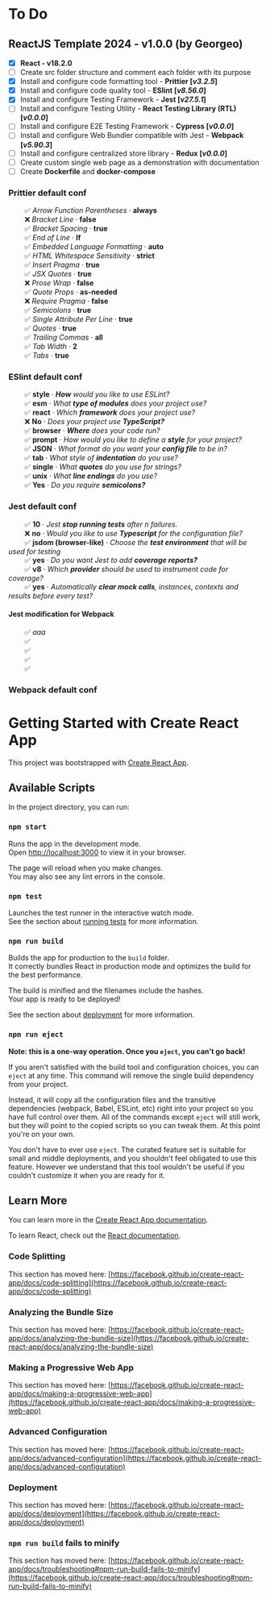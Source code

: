<!-- @format -->

# To Do

## ReactJS Template 2024 - v1.0.0 (by Georgeo)

- [x] <b>React - v18.2.0</b>
- [ ] Create src folder structure and comment each folder with its purpose
- [x] Install and configure code formatting tool - <b>Prittier [<i>v3.2.5</i>]</b>
- [x] Install and configure code quality tool - <b>ESlint [<i>v8.56.0</i>]</b>
- [x] Install and configure Testing Framework - <b>Jest [<i>v27.5.1</i>]</b>
- [ ] Install and configure Testing Utility - <b>React Testing Library (RTL) [<i>v0.0.0</i>]</b>
- [ ] Install and configure E2E Testing Framework - <b>Cypress [<i>v0.0.0</i>]</b>
- [ ] Install and configure Web Bundler compatible with Jest - <b>Webpack [<i>v5.90.3</i>]</b>
- [ ] Install and configure centralized store library - <b>Redux [<i>v0.0.0</i>]</b>
- [ ] Create custom single web page as a demonstration with documentation
- [ ] Create <b>Dockerfile</b> and <b>docker-compose</b>

### Prittier default conf

&emsp;&emsp; :white_check_mark: <i>Arrow Function Parentheses</i> · <b>always</b>\
&emsp;&emsp; :x: <i>Bracket Line</i> · <b>false</b>\
&emsp;&emsp; :white_check_mark: <i>Bracket Spacing</i> · <b>true</b>\
&emsp;&emsp; :white_check_mark: <i>End of Line</i> · <b>lf</b>\
&emsp;&emsp; :white_check_mark: <i>Embedded Language Formatting</i> · <b>auto</b>\
&emsp;&emsp; :white_check_mark: <i>HTML Whitespace Sensitivity</i> · <b>strict</b>\
&emsp;&emsp; :white_check_mark: <i>Insert Pragma</i> · <b>true</b>\
&emsp;&emsp; :white_check_mark: <i>JSX Quotes</i> · <b>true</b>\
&emsp;&emsp; :x: <i>Prose Wrap</i> · <b>false</b>\
&emsp;&emsp; :white_check_mark: <i>Quote Props</i> · <b>as-needed</b>\
&emsp;&emsp; :x: <i>Require Pragma</i> · <b>false</b>\
&emsp;&emsp; :white_check_mark: <i>Semicolons</i> · <b>true</b>\
&emsp;&emsp; :white_check_mark: <i>Single Attribute Per Line</i> · <b>true</b>\
&emsp;&emsp; :white_check_mark: <i>Quotes</i> · <b>true</b>\
&emsp;&emsp; :white_check_mark: <i>Trailing Commas</i> · <b>all</b>\
&emsp;&emsp; :white_check_mark: <i>Tab Width</i> · <b>2</b>\
&emsp;&emsp; :white_check_mark: <i>Tabs</i> · <b>true</b>

### ESlint default conf

&emsp;&emsp; :white_check_mark: <b>style</b> · <i><b>How</b> would you like to use ESLint?</i>\
&emsp;&emsp; :white_check_mark: <b>esm</b> · <i>What <b>type of modules</b> does your project use?</i>\
&emsp;&emsp; :white_check_mark: <b>react</b> · <i>Which <b>framework</b> does your project use?</i>\
&emsp;&emsp; :x: <b>No</b> · <i>Does your project use <b>TypeScript?</b></i>\
&emsp;&emsp; :white_check_mark: <b>browser</b> · <i><b>Where</b> does your code run?</i>\
&emsp;&emsp; :white_check_mark: <b>prompt</b> · <i>How would you like to define a <b>style</b> for your project?</i>\
&emsp;&emsp; :white_check_mark: <b>JSON</b> · <i>What format do you want your <b>config file</b> to be in?</i>\
&emsp;&emsp; :white_check_mark: <b>tab</b> · <i>What style of <b>indentation</b> do you use?</i>\
&emsp;&emsp; :white_check_mark: <b>single</b> · <i>What <b>quotes</b> do you use for strings?</i>\
&emsp;&emsp; :white_check_mark: <b>unix</b> · <i>What <b>line endings</b> do you use?</i>\
&emsp;&emsp; :white_check_mark: <b>Yes</b> · <i>Do you require <b>semicolons?</b></i>

### Jest default conf

&emsp;&emsp; :white_check_mark: <b>10</b> · <i>Jest <b>stop running tests</b> after n failures.</i>\
&emsp;&emsp; :x: <b>no</b> · <i>Would you like to use <b>Typescript</b> for the configuration file?</i>\
&emsp;&emsp; :white_check_mark: <b>jsdom (browser-like)</b> · <i>Choose the <b>test environment</b> that will be used for testing</i>\
&emsp;&emsp; :white_check_mark: <b>yes</b> · <i>Do you want Jest to add <b>coverage reports?</b></i>\
&emsp;&emsp; :white_check_mark: <b>v8</b> · <i>Which <b>provider</b> should be used to instrument code for coverage?</b></i>\
&emsp;&emsp; :white_check_mark: <b>yes</b> · <i>Automatically <b>clear mock calls</b>, instances, contexts and results before every test?</i>

#### Jest modification for Webpack

&emsp;&emsp; :white_check_mark: <i>aaa</i>\
&emsp;&emsp; :white_check_mark: <i></i>\
&emsp;&emsp; :white_check_mark: <i></i>\
&emsp;&emsp; :white_check_mark: <i></i>\
&emsp;&emsp; :white_check_mark: <i></i>

### Webpack default conf

# Getting Started with Create React App

This project was bootstrapped with [Create React App](https://github.com/facebook/create-react-app).

## Available Scripts

In the project directory, you can run:

### `npm start`

Runs the app in the development mode.\
Open [http://localhost:3000](http://localhost:3000) to view it in your browser.

The page will reload when you make changes.\
You may also see any lint errors in the console.

### `npm test`

Launches the test runner in the interactive watch mode.\
See the section about [running tests](https://facebook.github.io/create-react-app/docs/running-tests) for more information.

### `npm run build`

Builds the app for production to the `build` folder.\
It correctly bundles React in production mode and optimizes the build for the best performance.

The build is minified and the filenames include the hashes.\
Your app is ready to be deployed!

See the section about [deployment](https://facebook.github.io/create-react-app/docs/deployment) for more information.

### `npm run eject`

**Note: this is a one-way operation. Once you `eject`, you can't go back!**

If you aren't satisfied with the build tool and configuration choices, you can `eject` at any time. This command will remove the single build dependency from your project.

Instead, it will copy all the configuration files and the transitive dependencies (webpack, Babel, ESLint, etc) right into your project so you have full control over them. All of the commands except `eject` will still work, but they will point to the copied scripts so you can tweak them. At this point you're on your own.

You don't have to ever use `eject`. The curated feature set is suitable for small and middle deployments, and you shouldn't feel obligated to use this feature. However we understand that this tool wouldn't be useful if you couldn't customize it when you are ready for it.

## Learn More

You can learn more in the [Create React App documentation](https://facebook.github.io/create-react-app/docs/getting-started).

To learn React, check out the [React documentation](https://reactjs.org/).

### Code Splitting

This section has moved here: [https://facebook.github.io/create-react-app/docs/code-splitting](https://facebook.github.io/create-react-app/docs/code-splitting)

### Analyzing the Bundle Size

This section has moved here: [https://facebook.github.io/create-react-app/docs/analyzing-the-bundle-size](https://facebook.github.io/create-react-app/docs/analyzing-the-bundle-size)

### Making a Progressive Web App

This section has moved here: [https://facebook.github.io/create-react-app/docs/making-a-progressive-web-app](https://facebook.github.io/create-react-app/docs/making-a-progressive-web-app)

### Advanced Configuration

This section has moved here: [https://facebook.github.io/create-react-app/docs/advanced-configuration](https://facebook.github.io/create-react-app/docs/advanced-configuration)

### Deployment

This section has moved here: [https://facebook.github.io/create-react-app/docs/deployment](https://facebook.github.io/create-react-app/docs/deployment)

### `npm run build` fails to minify

This section has moved here: [https://facebook.github.io/create-react-app/docs/troubleshooting#npm-run-build-fails-to-minify](https://facebook.github.io/create-react-app/docs/troubleshooting#npm-run-build-fails-to-minify)
